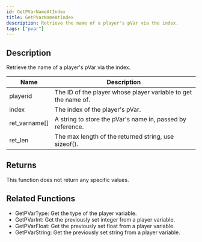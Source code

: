 ```yaml
---
id: GetPVarNameAtIndex
title: GetPVarNameAtIndex
description: Retrieve the name of a player's pVar via the index.
tags: ["pvar"]
---
```


<TagLinks />

## Description

Retrieve the name of a player's pVar via the index.

| Name          | Description                                                    |
| ------------- | -------------------------------------------------------------- |
| playerid      | The ID of the player whose player variable to get the name of. |
| index         | The index of the player's pVar.                                |
| ret_varname[] | A string to store the pVar's name in, passed by reference.     |
| ret_len       | The max length of the returned string, use sizeof().           |

## Returns

This function does not return any specific values.

## Related Functions

- GetPVarType: Get the type of the player variable.
- GetPVarInt: Get the previously set integer from a player variable.
- GetPVarFloat: Get the previously set float from a player variable.
- GetPVarString: Get the previously set string from a player variable.
